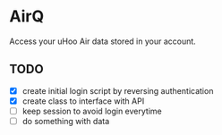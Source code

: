 # AirQ

Access your uHoo Air data stored in your account.

## TODO
- [x] create initial login script by reversing authentication
- [x] create class to interface with API
- [ ] keep session to avoid login everytime
- [ ] do something with data